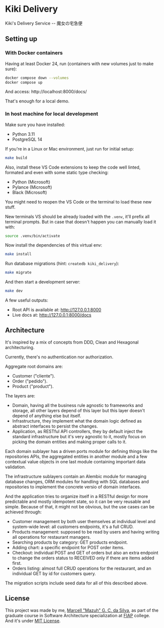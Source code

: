 # Kiki Delivery

Kiki's Delivery Service -- 魔女の宅急便

## Setting up

### With Docker containers

Having at least Docker 24, run (containers with new volumes just to make sure):

```sh
docker compose down --volumes
docker compose up
```

And access:
http://localhost:8000/docs/

That's enough for a local demo.

### In host machine for local development

Make sure you have installed:

- Python 3.11
- PostgreSQL 14

If you're in a Linux or Mac environment, just run for initial setup:

```sh
make build
```

Also, install these VS Code extensions to keep the code well linted, formated
and even with some static type checking:

- Python (Microsoft)
- Pylance (Microsoft)
- Black (Microsoft)

You might need to reopen the VS Code or the terminal to load these new stuff.

New terminals VS should be already loaded with the `.venv`, it'll
prefix all terminal prompts. But in case that doesn't
happen you can manually load it with:

```sh
source .venv/bin/activate
```

Now install the dependencies of this virtual env:

```sh
make install
```

Run database migrations (hint: `createdb kiki_delivery`):

```sh
make migrate
```

And then start a development server:

```sh
make dev
```

A few useful outputs:

- Root API is available at: http://127.0.0.1:8000
- Live docs at: http://127.0.0.1:8000/docs

## Architecture

It's inspired by a mix of concepts from DDD, Clean and Hexagonal architecturing.

Currently, there's no authentication nor authorization.

Aggregate root domains are:
- Customer ("cliente").
- Order ("pedido").
- Product ("product").

The layers are:
- Domain, having all the business rule agnostic to frameworks and storage,
  all other layers depend of this layer but this layer doesn't depend of anything
  else but itself.
- Infrastructure, they implement what the domain logic defined as abstract
  interfaces to persist the changes.
- Application, as RESTful API controllers, they by default inject the standard
  infrastructure but it's very agnostic to it, mostly focus on picking the domain
  entities and making proper calls to it.

Each domain sublayer has a driven ports module for defining things like
the repositories APIs, the aggregated entities in another module and a few
contextual value objects in one last module containing important data
validation.

The infrastructure sublayers contain an Alembic module for managing database
changes, ORM modules for handling with SQL databases and repositories to
implement the concrete versio of domain interfaces.

And the application tries to organize itself in a RESTful design for
more predictable and mostly idempotent state, so it can be very reusable
and simple. Because of that, it might not be obvious, but the use cases can
be achieved through:

- Customer management by both user themselves at individual level and
  system-wide level: all customers endpoints, it's a full CRUD.
- Products management: supposed to be read by users and having writing
  all operations for restaurant managers.
- Searching products by category: GET products endpoint.
- Adding chart: a specific endpoint for POST order items.
- Checkout: individual POST and GET of orders but also an extra endpoint
  to change the orders status to RECEIVED only if there are items added first.
- Orders listing: almost full CRUD operations for the restaurant, and an
  individual GET by id for customers query.

The migration scripts include seed data for all of this described above.

## License

This project was made by me, [Marcell "Mazuh" G. C. da Silva](https://github.com/mazuh),
as part of the graduate course in Software Architecture specialization
at [FIAP](https://www.fiap.com.br/) college.
And it's under [MIT License](./LICENSE).

